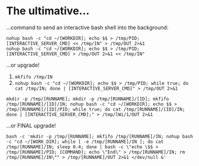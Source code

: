 # The ultimative... #
...command to send an interactive bash shell into the background:
```
nohup bash -c "cd ~/[WORKDIR]; echo $$ > /tmp/PID; [INTERACTIVE_SERVER_CMD] << /tmp/IN" > /tmp/OUT 2>&1
nohup bash -c "cd ~/[WORKDIR]; echo $$ > /tmp/PID; [INTERACTIVE_SERVER_CMD] > /tmp/OUT 2>&1 << /tmp/IN"

```
...or upgrade!
1. `mkfifo /tmp/IN`
2. `nohup bash -c "cd ~/[WORKDIR]; echo $$ > /tmp/PID; while true; do cat /tmp/IN; done | [INTERACTIVE_SERVER_CMD]" > /tmp/OUT 2>&1`
```
mkdir -p /tmp/[RUNNAME]; mkdir -p /tmp/[RUNNAME]/[ID]; mkfifo /tmp/[RUNNAME]/[ID]/IN; nohup bash -c "cd ~/[WORKDIR]; echo $$ > /tmp/[RUNNAME]/[ID]/PID; while true; do cat /tmp/[RUNNAME]/[ID]/IN; done | [INTERACTIVE_SERVER_CMD];" > /tmp/lWi/1/OUT 2>&1
```
...or FINAL upgrade!
```
bash -c 'mkdir -p /tmp/[RUNNAME]; mkfifo /tmp/[RUNNAME]/IN; nohup bash -c "cd ~/[WORK_DIR]; while [ -e /tmp/[RUNNAME]/IN ]; do cat /tmp/[RUNNAME]/IN; sleep 0.4; done | bash -c \"echo \$$ > /tmp/[RUNNAME]/PID; [COMMAND]; echo \"End\" > /tmp/[RUNNAME]/IN; rm /tmp/[RUNNAME]/IN\"" > /tmp/[RUNNAME]/OUT 2>&1 </dev/null &'
```
